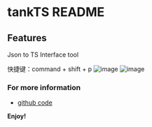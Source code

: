 <!--
 * @Descripttion: 神之一手
 * @version: 1.0.0
 * @Author: null
 * @Date: 2022-07-25 22:50:21
 * @LastEditors: sueRimn
 * @LastEditTime: 2022-07-27 16:35:53
-->

# tankTS README

## Features

Json to TS Interface tool

快捷键：command + shift + p
![image]("https://github.com/ymhczm/tankTS/imgs/step1.png")
![image]("https://github.com/ymhczm/tankTS/imgs/step2.png")

### For more information

- [github code](https://github.com/ymhczm/tankTS)

**Enjoy!**
